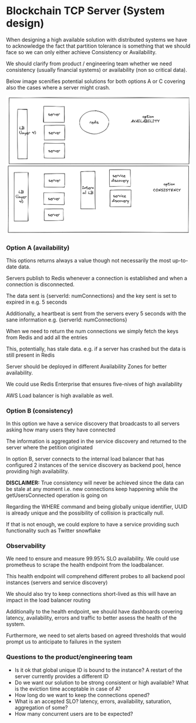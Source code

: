 # Blockchain TCP Server (System design)

When designing a high available solution with distributed systems we have to acknowledge the fact 
that partition tolerance is something that we should face so we can only either achieve Consistency or Availability.

We should clarify from product / engineering team whether we need consistency (usually financial systems) or availability (non so critical data).

Below image scenifies potential solutions for both options A or C covering also the cases where a server might crash.

![image](src/main/resources/blockchainSD.png)

### Option A (availability)

This options returns always a value though not necessarily the most up-to-date data.

Servers publish to Redis whenever a connection is established and when a connection is disconnected.

The data sent is {serverId: numConnections} and the key sent is set to expired in e.g. 5 seconds

Additionally, a heartbeat is sent from the servers every 5 seconds with the sane information e.g. {serverId: numConnections}

When we need to return the num connections we simply fetch the keys from Redis and add all the entries

This, potentially, has stale data. e.g. if a server has crashed but the data is still present in Redis

Server should be deployed in different Availability Zones for better availability. 

We could use Redis Enterprise that ensures five-nives of high availability

AWS Load balancer is high available as well.

### Option B (consistency)

In this option we have a service discovery that broadcasts to all servers asking how many users they have connected

The information is aggregated in the service discovery and returned to the server where the petition originated

In option B, server connects to the internal load balancer that has configured 2 instances of the service discovery as backend pool, hence providing high availability.

**DISCLAIMER:** True consistency will never be achieved since the data can be stale at any moment i.e. new connections keep happening while the getUsersConnected operation is going on

Regarding the WHERE command and being globally unique identifier, UUID is already unique and the possibility of collision is practically null.

If that is not enough, we could explore to have a service providing such functionality such as Twitter snowflake

### Observability

We need to ensure and measure 99.95% SLO availability. We could use prometheus to scrape the health endpoint from the loadbalancer. 

This health endpoint will comprehend different probes to all backend pool instances (servers and service discovery) 

We should also try to keep connections short-lived as this will have an impact in the load balancer routing

Additionally to the health endpoint, we should have dashboards covering latency, availability, errors and traffic to better assess the health of the system.

Furthermore, we need to set alerts based on agreed thresholds that would prompt us to anticipate to failures in the system

### Questions to the product/engineering team

- Is it ok that global unique ID is bound to the instance? A restart of the server currently provides a different ID
- Do we want our solution to be strong consistent or high available? What is the eviction time acceptable in case of A?
- How long do we want to keep the connections opened?
- What is an accepted SLO? latency, errors, availability, saturation, aggregation of some?
- How many concurrent users are to be expected?




